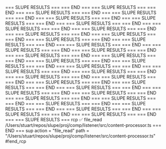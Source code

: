 === SLUPE RESULTS ===
=== END ===
=== SLUPE RESULTS ===
=== END ===
=== SLUPE RESULTS ===
=== END ===
=== SLUPE RESULTS ===
=== END ===
=== SLUPE RESULTS ===
=== END ===
=== SLUPE RESULTS ===
=== END ===
=== SLUPE RESULTS ===
=== END ===
=== SLUPE RESULTS ===
=== END ===
=== SLUPE RESULTS ===
=== END ===
=== SLUPE RESULTS ===
=== END ===
=== SLUPE RESULTS ===
=== END ===
=== SLUPE RESULTS ===
=== END ===
=== SLUPE RESULTS ===
=== END ===
=== SLUPE RESULTS ===
=== END ===
=== SLUPE RESULTS ===
=== END ===
=== SLUPE RESULTS ===
=== END ===
=== SLUPE RESULTS ===
=== END ===
=== SLUPE RESULTS ===
=== END ===
=== SLUPE RESULTS ===
=== END ===
=== SLUPE RESULTS ===
=== END ===
=== SLUPE RESULTS ===
=== END ===
=== SLUPE RESULTS ===
=== END ===
=== SLUPE RESULTS ===
=== END ===
=== SLUPE RESULTS ===
=== END ===
=== SLUPE RESULTS ===
=== END ===
=== SLUPE RESULTS ===
=== END ===
=== SLUPE RESULTS ===
=== END ===
=== SLUPE RESULTS ===
=== END ===
=== SLUPE RESULTS ===
=== END ===
=== SLUPE RESULTS ===
=== END ===
=== SLUPE RESULTS ===
=== END ===
=== SLUPE RESULTS ===
=== END ===
=== SLUPE RESULTS ===
=== END ===
=== SLUPE RESULTS ===
=== END ===
=== SLUPE RESULTS ===
=== END ===
=== SLUPE RESULTS ===
=== END ===
=== SLUPE RESULTS ===
=== END ===
=== SLUPE RESULTS ===
rcp ✅ file_read /Users/stuart/repos/slupe/proj/comp/listener/src/content-processor.ts
=== END ===
sup action = "file_read"
path = "/Users/stuart/repos/slupe/proj/comp/listener/src/content-processor.ts"
#!end_rcp